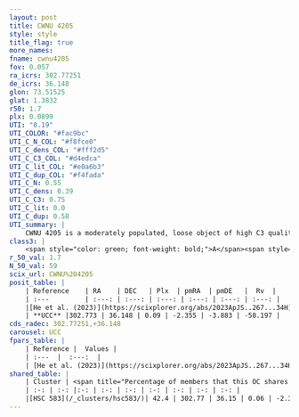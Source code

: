 ```yaml
---
layout: post
title: CWNU 4205
style: style
title_flag: true
more_names: 
fname: cwnu4205
fov: 0.057
ra_icrs: 302.77251
de_icrs: 36.148
glon: 73.51525
glat: 1.3832
r50: 1.7
plx: 0.0899
UTI: "0.19"
UTI_COLOR: "#fac9bc"
UTI_C_N_COL: "#f8fce0"
UTI_C_dens_COL: "#fff2d5"
UTI_C_C3_COL: "#d4edca"
UTI_C_lit_COL: "#e0a6b3"
UTI_C_dup_COL: "#f4fada"
UTI_C_N: 0.55
UTI_C_dens: 0.39
UTI_C_C3: 0.75
UTI_C_lit: 0.0
UTI_C_dup: 0.58
UTI_summary: |
    CWNU 4205 is a moderately populated, loose object of high C3 quality. It was recently reported in the literature.<br><br>This is likely a unique object, which shares a moderate percentage of members with at least one previously reported entry.
class3: |
    <span style="color: green; font-weight: bold;">A</span><span style="color: #FFC300; font-weight: bold;">B</span>
r_50_val: 1.7
N_50_val: 59
scix_url: CWNU%204205
posit_table: |
    | Reference    | RA    | DEC   | Plx  | pmRA  | pmDE   |  Rv  |
    | :---         | :---: | :---: | :---: | :---: | :---: | :---: |
    |[He et al. (2023)](https://scixplorer.org/abs/2023ApJS..267...34H) | 302.768 | 36.151 | 0.076 | -2.355 | -3.871 | -60.64 |
    | **UCC** |302.773 | 36.148 | 0.09 | -2.355 | -3.883 | -58.197 | 
cds_radec: 302.77251,+36.148
carousel: UCC
fpars_table: |
    | Reference |  Values |
    | :---  |  :---:  |
    | [He et al. (2023)](https://scixplorer.org/abs/2023ApJS..267...34H) | `A0=5.2, m-M=15.3, logA=8.1` |
shared_table: |
    | Cluster | <span title="Percentage of members that this OC shares with the ones listed">%</span>   | RA   | DEC   | Plx   | pmRA  | pmDE  | Rv | UTI |
    | :-: | :-: |:-: | :-: | :-: | :-: | :-: | :-: | :-: |
    |[HSC 583](/_clusters/hsc583/)| 42.4 | 302.77 | 36.15 | 0.06 | -2.35 | -3.89 | -59.42 |0.28 |
---
```


